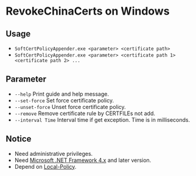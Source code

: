 ﻿RevokeChinaCerts on Windows
==============

## Usage
- `SoftCertPolicyAppender.exe <parameter> <certificate path>`
- `SoftCertPolicyAppender.exe <parameter> <certificate path 1> <certificate path 2> ...`

## Parameter
- `--help`            Print guide and help message.
- `--set-force`       Set force certificate policy.
- `--unset-force`     Unset force certificate policy.
- `--remove`          Remove certificate rule by CERTFILEs not add.
- `--interval Time`   Interval time if get exception.
                      Time is in milliseconds.

## Notice
- Need administrative privileges.
- Need [Microsoft .NET Framework 4.x](https://www.microsoft.com/en-us/download/details.aspx?id=17718) and later version.
- Depend on [Local-Policy](https://bitbucket.org/MartinEden/local-policy/overview).
